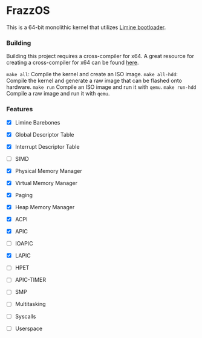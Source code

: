 # FrazzOS
This is a 64-bit monolithic kernel that utilizes [Limine bootloader](https://github.com/limine-bootloader/limine).

### Building
Building this project requires a cross-compiler for x64. A great resource for creating a cross-compiler for x64 can be found [here](https://wiki.osdev.org/GCC_Cross-Compiler).

```make all```: Compile the kernel and create an ISO image.
```make all-hdd```: Compile the kernel and generate a raw image that can be flashed onto hardware.
```make run``` Compile an ISO image and run it with ```qemu```.
```make run-hdd``` Compile a raw image and run it with ```qemu```.

### Features
- [X] Limine Barebones
- [X] Global Descriptor Table
- [X] Interrupt Descriptor Table
- [ ] SIMD
- [X] Physical Memory Manager
- [X] Virtual Memory Manager
- [X] Paging
- [X] Heap Memory Manager
- [X] ACPI
- [X] APIC
- [ ] IOAPIC
- [X] LAPIC
- [ ] HPET
- [ ] APIC-TIMER
- [ ] SMP
- [ ] Multitasking
- [ ] Syscalls
- [ ] Userspace


